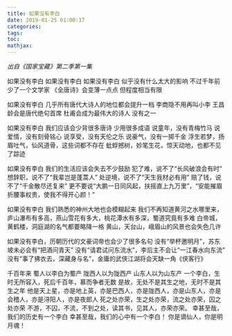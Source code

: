 ```yaml
---
title: 如果没有李白
date: 2019-01-25 01:00:17
categories:
tags:
toc:
mathjax:
---
```


*出自《国家宝藏》第二季第一集*

如果没有李白
如果没有李白
如果没有李白
似乎没有什么太大的影响
不过千年前少了一个文学家
《全唐诗》会变薄一点点
但程度相当有限

如果没有李白
几乎所有唐代大诗人的地位都会提升一档
李商隐不用再叫小李
王昌龄会是唐代绝句首席
杜甫会成为最伟大的诗人
没有之一

如果没有李白
我们应该会少背很多唐诗
少用很多成语
说童年，没有青梅竹马
说爱情，没有刻骨铭心
说享受，没有天伦之乐
说豪气，没有一掷千金
浮生若梦，扬眉吐气，仙风道骨，这些词都不存在
蚍蜉撼树，妙笔生花，惊天动地，也都不见了踪迹

如果没有李白
我们的生活应该会失去不少鼓励
犯了难，说不了“长风破浪会有时”
想辞职，说不了“我辈岂是蓬蒿人”
处逆境，说不了“天生我材必有用”
赔了钱，说不了“千金散尽还复来”
更不要说“大鹏一日同风起，扶摇直上九万里”，“安能摧眉折腰事权贵，使我不得开心颜！”

如果没有李白
我们熟悉的神州大地也会模糊起来
我们不再知道黄河之水哪里来，庐山瀑布有多高，燕山雪花有多大，桃花潭水有多深，蜀道究竟有多难
白帝城，黄鹤楼，洞庭湖的名气都要略降一格
黄山，天台山，峨眉山的风景也会失色几许

如果没有李白，历朝历代的文豪词帝也会少了很多名句
没有“举杯邀明月”，苏东坡未必会有“把酒问青天”
没有“请君试问东流水”，李后主不会让“一江春水向东流”
没有“事了拂衣去，深藏身与名”，金庸的武侠江湖将会天缺一角《侠客行》

千百年来 
蜀人以李白为蜀产 
陇西人以为陇西产 
山东人以为山东产 
一个李白，生时无所容入，死后千百年，慕而争者无数 
是故，无处不是其生之地，无时不是其生之年 
他是天上星，亦是地上英，亦是巴西人，亦是陇西人，亦是山东人，亦是会稽人，亦是浔阳人，亦是夜郎人 
死之处亦荣，生之处亦荣，流之处亦荣，囚之处亦荣 
不游，不囚，不流，不到之处，读其书，见其人，亦荣亦荣。 
幸甚至哉，我们的历史有一个李白 
幸甚至哉，我们的心中有一个李白！ 
你是谪仙人，你是明月魂！﻿ 